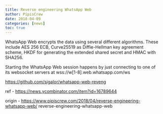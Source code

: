 ```yaml
---
title: Reverse engineering WhatsApp Web
author: PipisCrew
date: 2018-04-09
categories: [news]
toc: true
---
```


WhatsApp Web encrypts the data using several different algorithms. These include AES 256 ECB, Curve25519 as Diffie-Hellman key agreement scheme, HKDF for generating the extended shared secret and HMAC with SHA256.

Starting the WhatsApp Web session happens by just connecting to one of its websocket servers at wss://w[1-8].web.whatsapp.com/ws

https://github.com/sigalor/whatsapp-web-reveng

ref - https://news.ycombinator.com/item?id=16789644

origin - https://www.pipiscrew.com/2018/04/reverse-engineering-whatsapp-web/ reverse-engineering-whatsapp-web